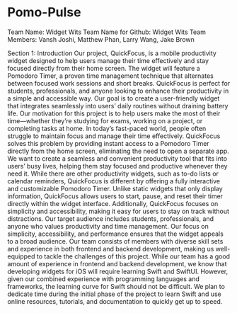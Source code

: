 # Pomo-Pulse

Team Name: Widget Wits
Team Name for Github: Widget Wits
Team Members: Vansh Joshi, Matthew Phan, Larry Wang, Jake Brown

Section 1: Introduction
Our project, QuickFocus, is a mobile productivity widget designed to help users manage their time effectively and stay focused directly from their home screen. The widget will feature a Pomodoro Timer, a proven time management technique that alternates between focused work sessions and short breaks. QuickFocus is perfect for students, professionals, and anyone looking to enhance their productivity in a simple and accessible way. Our goal is to create a user-friendly widget that integrates seamlessly into users’ daily routines without draining battery life.
Our motivation for this project is to help users make the most of their time—whether they’re studying for exams, working on a project, or completing tasks at home. In today’s fast-paced world, people often struggle to maintain focus and manage their time effectively. QuickFocus solves this problem by providing instant access to a Pomodoro Timer directly from the home screen, eliminating the need to open a separate app. We want to create a seamless and convenient productivity tool that fits into users’ busy lives, helping them stay focused and productive whenever they need it.
While there are other productivity widgets, such as to-do lists or calendar reminders, QuickFocus is different by offering a fully interactive and customizable Pomodoro Timer. Unlike static widgets that only display information, QuickFocus allows users to start, pause, and reset their timer directly within the widget interface. Additionally, QuickFocus focuses on simplicity and accessibility, making it easy for users to stay on track without distractions. Our target audience includes students, professionals, and anyone who values productivity and time management. Our focus on simplicity, accessibility, and performance ensures that the widget appeals to a broad audience.
Our team consists of members with diverse skill sets and experience in both frontend and backend development, making us well-equipped to tackle the challenges of this project. While our team has a good amount of experience in frontend and backend development, we know that developing widgets for iOS will require learning Swift and SwiftUI. However, given our combined experience with programming languages and frameworks, the learning curve for Swift should not be difficult. We plan to dedicate time during the initial phase of the project to learn Swift and use online resources, tutorials, and documentation to quickly get up to speed.

 
